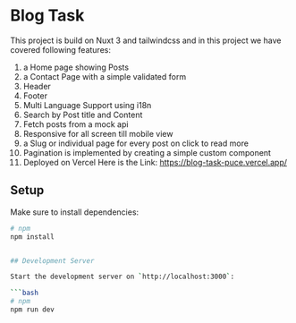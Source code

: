 # Blog Task

This project is build on Nuxt 3 and tailwindcss and in this project we have covered following features:
1. a Home page showing Posts
2. a Contact Page with a simple validated form
3. Header
4. Footer
5. Multi Language Support using i18n
6. Search by Post title and Content
7. Fetch posts from a mock api
8. Responsive for all screen till mobile view
9. a Slug or individual page for every post on click to read more
10. Pagination is implemented by creating a simple custom component
11. Deployed on Vercel Here is the Link: https://blog-task-puce.vercel.app/

## Setup

Make sure to install dependencies:

```bash
# npm
npm install


## Development Server

Start the development server on `http://localhost:3000`:

```bash
# npm
npm run dev

```

